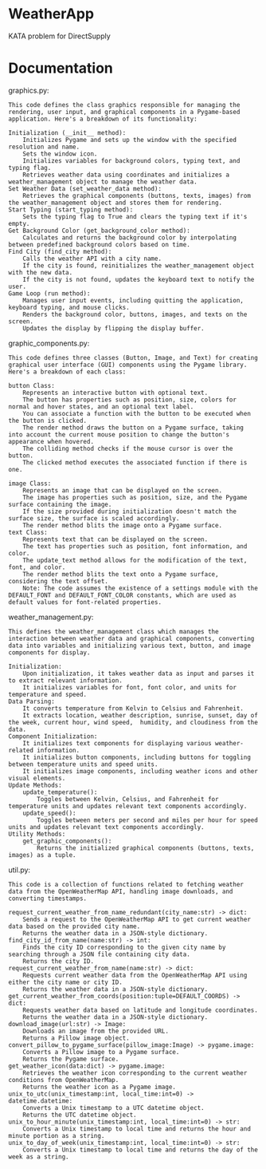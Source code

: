 # WeatherApp
 KATA problem for DirectSupply

# Documentation 
graphics.py:

    This code defines the class graphics responsible for managing the rendering, user input, and graphical components in a Pygame-based application. Here's a breakdown of its functionality:

    Initialization (__init__ method):
        Initializes Pygame and sets up the window with the specified resolution and name.
        Sets the window icon.
        Initializes variables for background colors, typing text, and typing flag.
        Retrieves weather data using coordinates and initializes a weather_management object to manage the weather data.
    Set Weather Data (set_weather_data method):
        Retrieves the graphical components (buttons, texts, images) from the weather_management object and stores them for rendering.
    Start Typing (start_typing method):
        Sets the typing flag to True and clears the typing text if it's empty.
    Get Background Color (get_background_color method):
        Calculates and returns the background color by interpolating between predefined background colors based on time.
    Find City (find_city method):
        Calls the weather API with a city name.
        If the city is found, reinitializes the weather_management object with the new data.
        If the city is not found, updates the keyboard text to notify the user.
    Game Loop (run method):
        Manages user input events, including quitting the application, keyboard typing, and mouse clicks.
        Renders the background color, buttons, images, and texts on the screen.
        Updates the display by flipping the display buffer.

graphic_components.py:

    This code defines three classes (Button, Image, and Text) for creating graphical user interface (GUI) components using the Pygame library. Here's a breakdown of each class:

    button Class:
        Represents an interactive button with optional text.
        The button has properties such as position, size, colors for normal and hover states, and an optional text label.
        You can associate a function with the button to be executed when the button is clicked.
        The render method draws the button on a Pygame surface, taking into account the current mouse position to change the button's appearance when hovered.
        The colliding method checks if the mouse cursor is over the button.
        The clicked method executes the associated function if there is one.

    image Class:
        Represents an image that can be displayed on the screen.
        The image has properties such as position, size, and the Pygame surface containing the image.
        If the size provided during initialization doesn't match the surface size, the surface is scaled accordingly.
        The render method blits the image onto a Pygame surface.
    text Class:
        Represents text that can be displayed on the screen.
        The text has properties such as position, font information, and color.
        The update_text method allows for the modification of the text, font, and color.
        The render method blits the text onto a Pygame surface, considering the text offset.
        Note: The code assumes the existence of a settings module with the DEFAULT_FONT and DEFAULT_FONT_COLOR constants, which are used as default values for font-related properties.

weather_management.py:

    This defines the weather_management class which manages the interaction between weather data and graphical components, converting data into variables and initializing various text, button, and image components for display.

    Initialization:
        Upon initialization, it takes weather data as input and parses it to extract relevant information.
        It initializes variables for font, font color, and units for temperature and speed.
    Data Parsing:
        It converts temperature from Kelvin to Celsius and Fahrenheit.
        It extracts location, weather description, sunrise, sunset, day of the week, current hour, wind speed,  humidity, and cloudiness from the data.
    Component Initialization:
        It initializes text components for displaying various weather-related information.
        It initializes button components, including buttons for toggling between temperature units and speed units.
        It initializes image components, including weather icons and other visual elements.
    Update Methods:
        update_temperature(): 
            Toggles between Kelvin, Celsius, and Fahrenheit for temperature units and updates relevant text components accordingly.
        update_speed(): 
            Toggles between meters per second and miles per hour for speed units and updates relevant text components accordingly.
    Utility Methods:
        get_graphic_components(): 
            Returns the initialized graphical components (buttons, texts, images) as a tuple.

util.py:

    This code is a collection of functions related to fetching weather data from the OpenWeatherMap API, handling image downloads, and converting timestamps.

    request_current_weather_from_name_redundant(city_name:str) -> dict:
        Sends a request to the OpenWeatherMap API to get current weather data based on the provided city name.
        Returns the weather data in a JSON-style dictionary.
    find_city_id_from_name(name:str) -> int:
        Finds the city ID corresponding to the given city name by searching through a JSON file containing city data.
        Returns the city ID.
    request_current_weather_from_name(name:str) -> dict:
        Requests current weather data from the OpenWeatherMap API using either the city name or city ID.
        Returns the weather data in a JSON-style dictionary.
    get_current_weather_from_coords(position:tuple=DEFAULT_COORDS) -> dict:
        Requests weather data based on latitude and longitude coordinates.
        Returns the weather data in a JSON-style dictionary.
    download_image(url:str) -> Image:
        Downloads an image from the provided URL.
        Returns a Pillow image object.
    convert_pillow_to_pygame_surface(pillow_image:Image) -> pygame.image:
        Converts a Pillow image to a Pygame surface.
        Returns the Pygame surface.
    get_weather_icon(data:dict) -> pygame.image:
        Retrieves the weather icon corresponding to the current weather conditions from OpenWeatherMap.
        Returns the weather icon as a Pygame image.
    unix_to_utc(unix_timestamp:int, local_time:int=0) -> datetime.datetime:
        Converts a Unix timestamp to a UTC datetime object.
        Returns the UTC datetime object.
    unix_to_hour_minute(unix_timestamp:int, local_time:int=0) -> str:
        Converts a Unix timestamp to local time and returns the hour and minute portion as a string.
    unix_to_day_of_week(unix_timestamp:int, local_time:int=0) -> str:
        Converts a Unix timestamp to local time and returns the day of the week as a string.